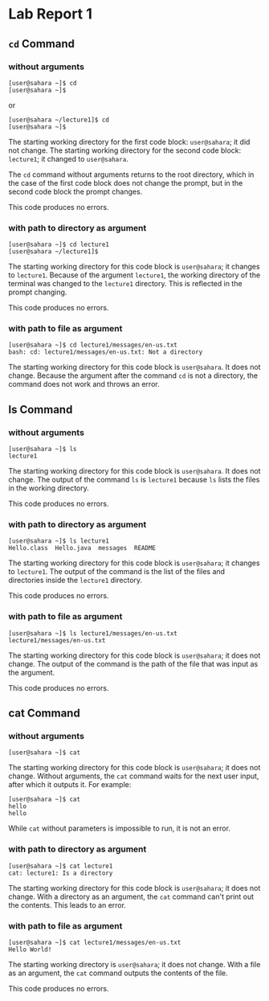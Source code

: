 # Lab Report 1

## `cd` Command

### without arguments

```
[user@sahara ~]$ cd
[user@sahara ~]$
```
or 
```
[user@sahara ~/lecture1]$ cd
[user@sahara ~]$
```
The starting working directory for the first code block: `user@sahara`; it did not change. The starting working directory for the second code block: `lecture1`; it changed to `user@sahara`. 

The `cd` command without arguments returns to the root directory, which in the case of the first code block does not change the prompt, but in the second code block the prompt changes. 

This code produces no errors.

### with path to directory as argument

```
[user@sahara ~]$ cd lecture1
[user@sahara ~/lecture1]$
```
The starting working directory for this code block is `user@sahara`; it changes to `lecture1`. Because of the argument `lecture1`, the working directory of the terminal was changed to the `lecture1` directory. 
This is reflected in the prompt changing. 

This code produces no errors.

### with path to file as argument

```
[user@sahara ~]$ cd lecture1/messages/en-us.txt
bash: cd: lecture1/messages/en-us.txt: Not a directory
```
The starting working directory for this code block is `user@sahara`. It does not change. Because the argument after the command `cd` is not a directory, the command does not work and throws an error. 

## ls Command

### without arguments

```
[user@sahara ~]$ ls
lecture1
```
The starting working directory for this code block is `user@sahara`. It does not change. The output of the command `ls` is `lecture1` because `ls` lists the files in the working directory. 

This code produces no errors.

### with path to directory as argument

```
[user@sahara ~]$ ls lecture1
Hello.class  Hello.java  messages  README
```
The starting working directory for this code block is `user@sahara`; it changes to `lecture1`. The output of the command is the list of the files and directories inside the `lecture1` directory. 

This code produces no errors.

### with path to file as argument

```
[user@sahara ~]$ ls lecture1/messages/en-us.txt
lecture1/messages/en-us.txt
```
The starting working directory for this code block is `user@sahara`; it does not change. The output of the command is the path of the file that was input as the argument. 

This code produces no errors.

## cat Command

### without arguments

```
[user@sahara ~]$ cat

```
The starting working directory for this code block is `user@sahara`; it does not change. Without arguments, the `cat` command waits for the next user input, after which it outputs it. For example: 
```
[user@sahara ~]$ cat
hello
hello
```
While `cat` without parameters is impossible to run, it is not an error. 

### with path to directory as argument

```
[user@sahara ~]$ cat lecture1
cat: lecture1: Is a directory
```
The starting working directory for this code block is `user@sahara`; it does not change. With a directory as an argument, the `cat` command can't print out the contents. This leads to an error. 

### with path to file as argument

```
[user@sahara ~]$ cat lecture1/messages/en-us.txt
Hello World!
```
The starting working directory is `user@sahara`; it does not change. With a file as an argument, the `cat` command outputs the contents of the file. 

This code produces no errors. 
